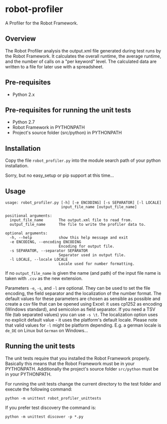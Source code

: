 robot-profiler
==============

A Profiler for the Robot Framework.

Overview
--------
The Robot Profiler analysis the output.xml file generated
during test runs by the Robot Framework. It calculates
the overall runtime, the average runtime, and the number
of calls on a "per keyword" level. The calculated data
are written to a file for later use with a spreadsheet.

Pre-requisites
--------------
* Python 2.x

Pre-requisites for running the unit tests
-----------------------------------------
* Python 2.7
* Robot Framework in PYTHONPATH
* Project's source folder (src/python) in PYTHONPATH

Installation
------------
Copy the file `robot_profiler.py` into the module search path of your
python installation.

Sorry, but no easy_setup or pip support at this time...

Usage
-----
```
usage: robot_profiler.py [-h] [-e ENCODING] [-s SEPARATOR] [-l LOCALE]
                         input_file_name [output_file_name]
```
```
positional arguments:
  input_file_name       The output.xml file to read from.
  output_file_name      The file to write the profiler data to.
```
```
optional arguments:
  -h, --help            show this help message and exit
  -e ENCODING, --encoding ENCODING
                        Encoding for output file.
  -s SEPARATOR, --separator SEPARATOR
                        Separator used in output file.
  -l LOCALE, --locale LOCALE
                        Locale used for number formatting.
```
If no `output_file_name` is given the name (and path) of the input file name is taken with
`.csv` as the new extension.

Parameters `-e`, `-s`, and `-l` are optional. They can be used to set the file encoding,
the field separator and the localization of the number format. The default values for these parameters
are chosen as sensible as possible and create a csv file that can be opened using Excel: it
uses cp1252 as encoding (Windows standard), and semicolon as field separator. If you need a
TSV file (tab separated values) you can use `-s \t`. The localization option uses no explicit
default value - it uses the platform's default locale. Please note that valid values for `-l`
might be platform depending. E.g. a german locale is `de_DE` on Linux but `German` on Windows...

Running the unit tests
----------------------
The unit tests require that you installed the Robot Framework properly.
Basically this means that the Robot Framework must be in your PYTHONPATH. Additionally the project's
source folder `src/python` must be in your PYTHONPATH.

For running the unit tests change the current directory to the test folder and execute the following command:

`python -m unittest robot_profiler_unittests`

If you prefer test discovery the command is:

`python -m unittest discover -p *.py`
